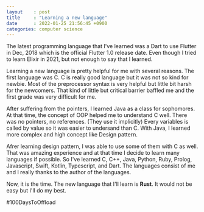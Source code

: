 ```yaml
---
layout    : post
title     : "Learning a new language"
date      : 2022-01-25 21:56:45 +0900
categories: computer science
---
```


The latest programming language that I've learned was a Dart to use Flutter in Dec, 2018 which is the official Flutter 1.0 release date.
Even though I tried to learn Elixir in 2021, but not enough to say that I learned.

Learning a new language is pretty helpful for me with several reasons.
The first language was C. C is really good language but it was not so kind for newbie.
Most of the preprocessor syntax is very helpful but little bit harsh for the newcomers.
That kind of little but critical barrier baffled me and the first grade was very difficult for me.

After suffering from the pointers, I learned Java as a class for sophomores.
At that time, the concept of OOP helped me to understand C well.
There was no pointers, no references. (They use it implicitly)
Every variables is called by value so it was easier to undersand than C.
With Java, I learned more complex and high concept like Design pattern.

Afrer learning design pattern, I was able to use some of them with C as well.
That was amazing experience and at that time I decide to learn many languages if possible.
So I've learned C, C++, Java, Python, Ruby, Prolog, Javascript, Swift, Kotlin, Typescript, and Dart.
The languages consist of me and I really thanks to the author of the languages.

Now, it is the time. The new language that I'll learn is **Rust**.
It would not be easy but I'll do my best.

#100DaysToOffload
